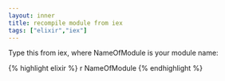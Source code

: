 ```yaml
---
layout: inner
title: recompile module from iex
tags: ["elixir","iex"]
---
```

Type this from iex, where NameOfModule is your module name:

{% highlight elixir %}
r NameOfModule
{% endhighlight %}
